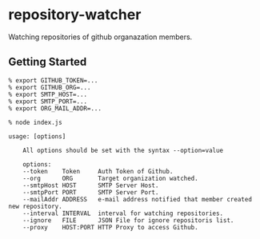 repository-watcher
============

Watching repositories of github organazation members.


## Getting Started

    % export GITHUB_TOKEN=...
    % export GITHUB_ORG=...
    % export SMTP_HOST=...
    % export SMTP_PORT=...
    % export ORG_MAIL_ADDR=...

    % node index.js

    usage: [options] 

		All options should be set with the syntax --option=value

		options:
  		--token    Token     Auth Token of Github.
  		--org      ORG       Target organization watched.
  		--smtpHost HOST      SMTP Server Host.
  		--smtpPort PORT      SMTP Server Port.
  		--mailAddr ADDRESS   e-mail address notified that member created new repository.
  		--interval INTERVAL  interval for watching repositories.
  		--ignore   FILE      JSON File for ignore repositoris list.
  		--proxy    HOST:PORT HTTP Proxy to access Github.